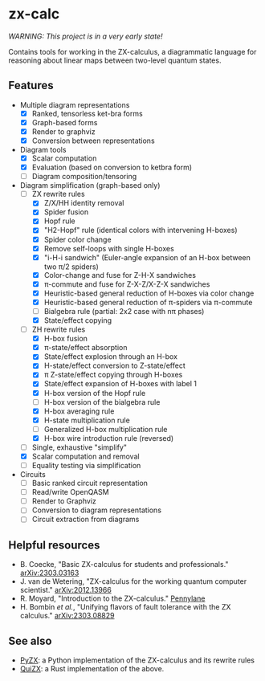 # zx-calc

*WARNING: This project is in a very early state!*

Contains tools for working in the ZX-calculus, a diagrammatic language for
reasoning about linear maps between two-level quantum states.

## Features
- Multiple diagram representations
    - [x] Ranked, tensorless ket-bra forms
    - [x] Graph-based forms
    - [x] Render to graphviz
    - [x] Conversion between representations
- Diagram tools
    - [x] Scalar computation
    - [x] Evaluation (based on conversion to ketbra form)
    - [ ] Diagram composition/tensoring
- Diagram simplification (graph-based only)
    - [ ] ZX rewrite rules
        - [x] Z/X/HH identity removal
        - [x] Spider fusion
        - [x] Hopf rule
        - [x] "H2-Hopf" rule (identical colors with intervening H-boxes)
        - [x] Spider color change
        - [x] Remove self-loops with single H-boxes
        - [x] "i-H-i sandwich" (Euler-angle expansion of an H-box between two
          π/2 spiders)
        - [x] Color-change and fuse for Z-H-X sandwiches
        - [x] π-commute and fuse for Z-X-Z/X-Z-X sandwiches
        - [x] Heuristic-based general reduction of H-boxes via color change
        - [x] Heuristic-based general reduction of π-spiders via π-commute
        - [ ] Bialgebra rule (partial: 2x2 case with nπ phases)
        - [x] State/effect copying
    - [ ] ZH rewrite rules
        - [x] H-box fusion
        - [x] π-state/effect absorption
        - [x] State/effect explosion through an H-box
        - [x] H-state/effect conversion to Z-state/effect
        - [x] π Z-state/effect copying through H-boxes
        - [x] State/effect expansion of H-boxes with label 1
        - [x] H-box version of the Hopf rule
        - [ ] H-box version of the bialgebra rule
        - [x] H-box averaging rule
        - [x] H-state multiplication rule
        - [ ] Generalized H-box multiplication rule
        - [x] H-box wire introduction rule (reversed)
    - [ ] Single, exhaustive "simplify"
    - [x] Scalar computation and removal
    - [ ] Equality testing via simplification
- Circuits
    - [ ] Basic ranked circuit representation
    - [ ] Read/write OpenQASM
    - [ ] Render to Graphviz
    - [ ] Conversion to diagram representations
    - [ ] Circuit extraction from diagrams

## Helpful resources
* B. Coecke, "Basic ZX-calculus for students and professionals."
  [arXiv:2303.03163](https://arxiv.org/abs/2303.03163)
* J. van de Wetering, "ZX-calculus for the working quantum computer scientist."
  [arXiv:2012.13966](https://arxiv.org/abs/2012.13966)
* R. Moyard, "Introduction to the ZX-calculus."
  [Pennylane](https://pennylane.ai/qml/demos/tutorial_zx_calculus/)
* H. Bombin *et al.*, "Unifying flavors of fault tolerance with the ZX
  calculus." [arXiv:2303.08829](https://arxiv.org/abs/2303.08829)

## See also
* [PyZX](https://github.com/Quantomatic/pyzx): a Python implementation of the
  ZX-calculus and its rewrite rules
* [QuiZX](https://github.com/Quantomatic/quizx/tree/master): a Rust
  implementation of the above.

